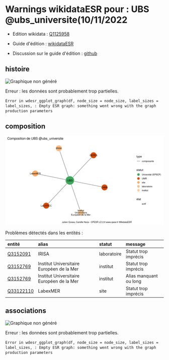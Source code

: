 Warnings wikidataESR pour : UBS @ubs_universite(10/11/2022
================

- Edition wikidata : [Q1125958](https://www.wikidata.org/wiki/Q1125958)
- Guide d'édition : [wikidataESR](https://github.com/cpesr/wikidataESR/)

- Discussion sur le guide d'édition : [github](https://github.com/cpesr/wikidataESR/issues)



## histoire 

![Graphique non généré](Q1125958-histoire.png) 

 


Erreur : les données sont probablement trop partielles.
```
Error in wdesr_ggplot_graph(df, node_size = node_size, label_sizes = label_sizes, : Empty ESR graph: something went wrong with the graph production parameters

``` 



## composition 

![Graphique non généré](Q1125958-composition.png) 

Problèmes détectés dans les entités :

|entité                                               |alias                                     |statut      |message                |
|:----------------------------------------------------|:-----------------------------------------|:-----------|:----------------------|
|[Q3152091](https://www.wikidata.org/wiki/Q3152091)   |IRISA                                     |laboratoire |Statut trop imprécis   |
|[Q3152769](https://www.wikidata.org/wiki/Q3152769)   |Institut Universitaire Européen de la Mer |institut    |Statut trop imprécis   |
|[Q3152769](https://www.wikidata.org/wiki/Q3152769)   |Institut Universitaire Européen de la Mer |institut    |Alias manquant ou long |
|[Q33122110](https://www.wikidata.org/wiki/Q33122110) |LabexMER                                  |site        |Statut trop imprécis   |

 



## associations 

![Graphique non généré](Q1125958-associations.png) 

 


Erreur : les données sont probablement trop partielles.
```
Error in wdesr_ggplot_graph(df, node_size = node_size, label_sizes = label_sizes, : Empty ESR graph: something went wrong with the graph production parameters

``` 

